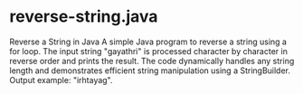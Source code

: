 # reverse-string.java
Reverse a String in Java A simple Java program to reverse a string using a for loop. The input string "gayathri" is processed character by character in reverse order and prints the result. The code dynamically handles any string length and demonstrates efficient string manipulation using a StringBuilder. Output example: "irhtayag".
